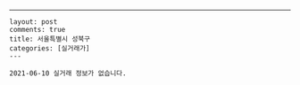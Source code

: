 ---
    layout: post
    comments: true
    title: 서울특별시 성북구
    categories: [실거래가]
    ---

    2021-06-10 실거래 정보가 없습니다.

    